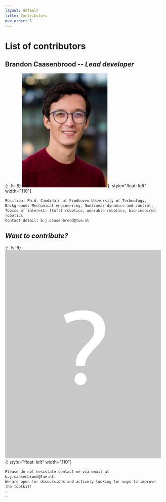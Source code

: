 ```yaml
---
layout: default
title: Contributors 
nav_order: 5
---
```


# List of contributors
## Brandon Caasenbrood  -- *Lead developer*
{: .fs-6}
![image](./documentation/img/Brandon.png){: style="float: left" width="110"}

	Position: Ph.d. Candidate at Eindhoven University of Technology,
	Background: Mechanical engineering, Nonlinear dynamics and control,
	Topics of interest: (Soft) robotics, wearable robotics, bio-inspired robotics
	Contact detail: b.j.caasenbrood@tue.nl

## *Want to contribute?*
{: .fs-6}
![image](./documentation/img/mystery.png){: style="float: left" width="110"}

	Please do not hesistate contact me via email at b.j.caasenbrood@tue.nl.
	We are open for discussions and actively looking for ways to improve the toolkit!
	-
	-
